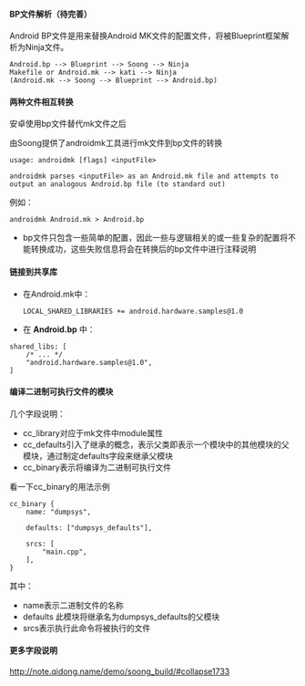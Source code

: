 #### BP文件解析（待完善）

Android BP文件是用来替换Android MK文件的配置文件，将被Blueprint框架解析为Ninja文件。

```
Android.bp --> Blueprint --> Soong --> Ninja
Makefile or Android.mk --> kati --> Ninja
(Android.mk --> Soong --> Blueprint --> Android.bp)
```

#### 两种文件相互转换

安卓使用bp文件替代mk文件之后

由Soong提供了androidmk工具进行mk文件到bp文件的转换

```
usage: androidmk [flags] <inputFile>

androidmk parses <inputFile> as an Android.mk file and attempts to output an analogous Android.bp file (to standard out)
```

例如：

```
androidmk Android.mk > Android.bp
```
- bp文件只包含一些简单的配置，因此一些与逻辑相关的或一些复杂的配置将不能转换成功，这些失败信息将会在转换后的bp文件中进行注释说明

#### 链接到共享库

- 在Android.mk中：

  ```
  LOCAL_SHARED_LIBRARIES += android.hardware.samples@1.0
  ```

- 在 **Android.bp** 中：

```
shared_libs: [
    /* ... */
    "android.hardware.samples@1.0",
]
```

#### 编译二进制可执行文件的模块

几个字段说明：

- cc_library对应于mk文件中module属性
- cc_defaults引入了继承的概念，表示父类即表示一个模块中的其他模块的父模块，通过制定defaults字段来继承父模块
- cc_binary表示将编译为二进制可执行文件

看一下cc_binary的用法示例

```
cc_binary {
    name: "dumpsys",

    defaults: ["dumpsys_defaults"],

    srcs: [
        "main.cpp",
    ],
}
```

其中：

- name表示二进制文件的名称
- defaults 此模块将继承名为dumpsys_defaults的父模块
- srcs表示执行此命令将被执行的文件

#### 更多字段说明

http://note.qidong.name/demo/soong_build/#collapse1733



